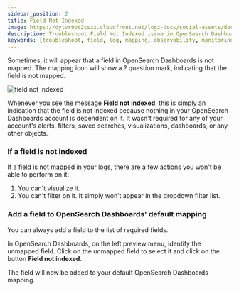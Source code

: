 ```yaml
---
sidebar_position: 2
title: Field Not Indexed
image: https://dytvr9ot2sszz.cloudfront.net/logz-docs/social-assets/docs-social.jpg
description: Troubleshoot Field Not Indexed issue in OpenSearch Dashboards
keywords: [troubleshoot, field, log, mapping, observability, monitoring, issues]
---
```




Sometimes, it will appear that a field in OpenSearch Dashboards is not mapped. The mapping icon will show a ?<i class="fas fa-question"></i> question mark, indicating that the field is not mapped. 


![field not indexed](https://dytvr9ot2sszz.cloudfront.net/logz-docs/kibana/field-not-indexed_aug2021.png)


Whenever you see the message **Field not indexed**, this is simply an indication that the field is not indexed because nothing in your OpenSearch Dashboards account is dependent on it. It wasn't required for any of your account's alerts, filters, saved searches, visualizations, dashboards, or any other objects.

### If a field is not indexed

If a field is not mapped in your logs, there are a few actions you won't be able to perform on it:

1. You can't visualize it.
2. You can't filter on it. It simply won’t appear in the dropdown filter list.

### Add a field to OpenSearch Dashboards' default mapping

You can always add a field to the list of required fields.

In OpenSearch Dashboards, on the left preview menu, identify the unmapped field. Click on the unmapped field to select it and click on the button **Field not indexed**.

The field will now be added to your default OpenSearch Dashboards mapping.

